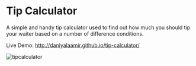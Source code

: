 # Tip Calculator

A simple and handy tip calculator used to find out how much you should tip your waiter based on a number of difference conditions. 

Live Demo: http://daniyalaamir.github.io/tip-calculator/

![tipcalculator](https://cloud.githubusercontent.com/assets/11576208/9770306/89c9b05c-56fd-11e5-8d90-87ba56e06e65.png)
